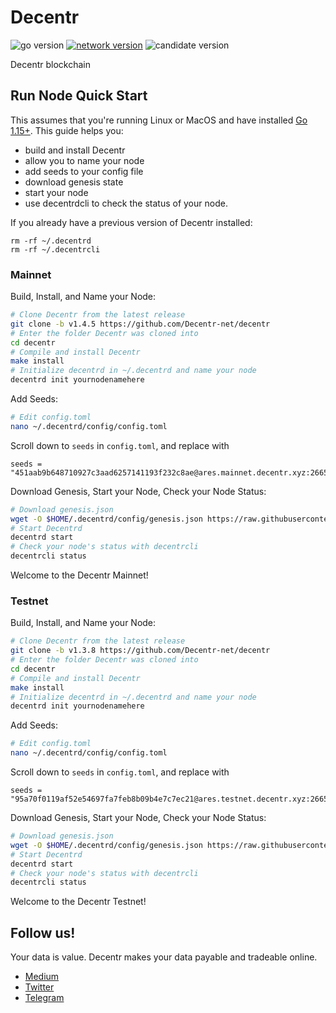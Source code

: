 # Decentr
![go version](https://img.shields.io/github/go-mod/go-version/Decentr-net/decentr?color=blue) 
[![network version](https://img.shields.io/badge/network%20version-v1.3.8-blue.svg)](https://shields.io/) 
![candidate version](https://img.shields.io/github/v/tag/Decentr-net/decentr?label=candidate%20version&color=green)

Decentr blockchain

## Run Node Quick Start
This assumes that you're running Linux or MacOS and have installed [Go 1.15+](https://golang.org/dl/).  This guide helps you:

* build and install Decentr
* allow you to name your node
* add seeds to your config file
* download genesis state
* start your node
* use decentrdcli to check the status of your node.


If you already have a previous version of Decentr installed:
```
rm -rf ~/.decentrd
rm -rf ~/.decentrcli
```

### Mainnet

Build, Install, and Name your Node:

```bash
# Clone Decentr from the latest release
git clone -b v1.4.5 https://github.com/Decentr-net/decentr
# Enter the folder Decentr was cloned into
cd decentr
# Compile and install Decentr
make install
# Initialize decentrd in ~/.decentrd and name your node
decentrd init yournodenamehere
```

Add Seeds:

```bash
# Edit config.toml
nano ~/.decentrd/config/config.toml
```

Scroll down to `seeds` in `config.toml`, and replace with

```
seeds = "451aab9b648710927c3aad6257141193f232c8ae@ares.mainnet.decentr.xyz:26656,f9b77dd93f28d2a45b00d4e3041b89a3c08788ef@calliope.mainnet.decentr.xyz:26656,987b5ce87b1b922793069756f594533eedf0f060@euterpe.mainnet.decentr.xyz:26656,2caebc4dad8d2ff95400918572d455392e10a63c@hera.mainnet.decentr.xyz:26656,c37f32e202e13b0725515570f794b68573a6f58c@hermes.mainnet.decentr.xyz:26656,4520b3221c91fa98a947a4c7f518ba5aab4e5b08@melpomene.mainnet.decentr.xyz:26656,c17bc88591115e52a686811630ad8c053de19f83@poseidon.mainnet.decentr.xyz:26656,c4ba719d38c871a93fb06cbfe0891ab11fedb9f7@terpsichore.mainnet.decentr.xyz:26656,9e9e0243610fadc0f65d3d927e2d682d86f71ea9@thalia.mainnet.decentr.xyz:26656,e1f3ce208776ff1fad0e8190f5475b68e841d788@zeus.mainnet.decentr.xyz:26656"
```

Download Genesis, Start your Node, Check your Node Status:

```bash
# Download genesis.json
wget -O $HOME/.decentrd/config/genesis.json https://raw.githubusercontent.com/Decentr-net/mainnets/master/1.0/genesis.json
# Start Decentrd
decentrd start
# Check your node's status with decentrcli
decentrcli status
```

Welcome to the Decentr Mainnet!

### Testnet

Build, Install, and Name your Node:

```bash
# Clone Decentr from the latest release
git clone -b v1.3.8 https://github.com/Decentr-net/decentr
# Enter the folder Decentr was cloned into
cd decentr
# Compile and install Decentr
make install
# Initialize decentrd in ~/.decentrd and name your node
decentrd init yournodenamehere
```

Add Seeds:

```bash
# Edit config.toml
nano ~/.decentrd/config/config.toml
```

Scroll down to `seeds` in `config.toml`, and replace with

```
seeds = "95a70f0119af52e54697fa7feb8b09b4e7c7ec21@ares.testnet.decentr.xyz:26656,b6d499b2b0146627b9bf6f33a9a7e4013312c6d1@hera.testnet.decentr.xyz:26656,576d044b24cc449366850a95f7616f03ab8d14b3@hermes.testnet.decentr.xyz:26656,c98511455134b4450ebb20fce57308a9fb300b89@poseidon.testnet.decentr.xyz:26656,acc5524b4ff34591357a28d5fccf4efb5ad883c5@zeus.testnet.decentr.xyz:26656"
```

Download Genesis, Start your Node, Check your Node Status:

```bash
# Download genesis.json
wget -O $HOME/.decentrd/config/genesis.json https://raw.githubusercontent.com/Decentr-net/testnets/master/1.3.8/genesis.json
# Start Decentrd
decentrd start
# Check your node's status with decentrcli
decentrcli status
```

Welcome to the Decentr Testnet!

## Follow us!
Your data is value. Decentr makes your data payable and tradeable online.
* [Medium](https://medium.com/@DecentrNet)
* [Twitter](https://twitter.com/DecentrNet)
* [Telegram](https://t.me/DecentrNet)
